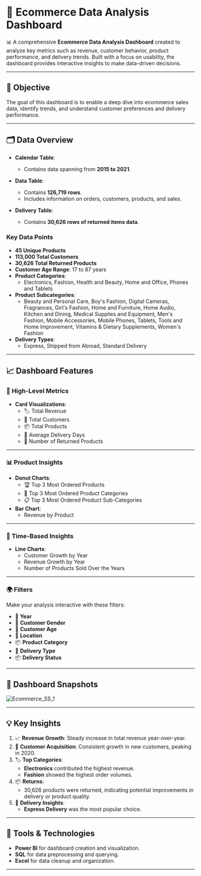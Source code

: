 # 🛒 Ecommerce Data Analysis Dashboard  

📊 A comprehensive **Ecommerce Data Analysis Dashboard** created to analyze key metrics such as revenue, customer behavior, product performance, and delivery trends. Built with a focus on usability, the dashboard provides interactive insights to make data-driven decisions.  

---

## 🎯 Objective  
The goal of this dashboard is to enable a deep dive into ecommerce sales data, identify trends, and understand customer preferences and delivery performance.  

---

## 🗂️ Data Overview  

- **Calendar Table**:  
  - Contains data spanning from **2015 to 2021**.  

- **Data Table**:  
  - Contains **126,719 rows**.  
  - Includes information on orders, customers, products, and sales.  

- **Delivery Table**:  
  - Contains **30,626 rows of returned items data**.  

### Key Data Points  
- **45 Unique Products**  
- **113,000 Total Customers**  
- **30,626 Total Returned Products**  
- **Customer Age Range**: 17 to 87 years  
- **Product Categories**:  
  - Electronics, Fashion, Health and Beauty, Home and Office, Phones and Tablets  
- **Product Subcategories**:  
  - Beauty and Personal Care, Boy's Fashion, Digital Cameras, Fragrances, Girl's Fashion, Home and Furniture, Home Audio, Kitchen and Dining, Medical Supplies and Equipment, Men's Fashion, Mobile Accessories, Mobile Phones, Tablets, Tools and Home Improvement, Vitamins & Dietary Supplements, Women's Fashion  
- **Delivery Types**:  
  - Express, Shipped from Abroad, Standard Delivery  

---

## 📈 Dashboard Features  

### 🌟 **High-Level Metrics**  
- **Card Visualizations**:  
  - 🏷️ Total Revenue  
  - 👥 Total Customers  
  - 📦 Total Products  
  - 📅 Average Delivery Days  
  - 🔄 Number of Returned Products  

---

### 📊 **Product Insights**  
- **Donut Charts**:  
  - 🏆 Top 3 Most Ordered Products  
  - 📂 Top 3 Most Ordered Product Categories  
  - 📋 Top 3 Most Ordered Product Sub-Categories  
- **Bar Chart**:  
  - Revenue by Product  

---

### 📆 **Time-Based Insights**  
- **Line Charts**:  
  - Customer Growth by Year  
  - Revenue Growth by Year  
  - Number of Products Sold Over the Years  

---

### 🌍 **Filters**  
Make your analysis interactive with these filters:  
- 📅 **Year**  
- 👤 **Customer Gender**  
- 🎂 **Customer Age**  
- 📍 **Location**  
- 📦 **Product Category**  
- 🚚 **Delivery Type**  
- 📦 **Delivery Status**  

---

## 📸 Dashboard Snapshots  
![Ecommerce_SS_1](https://github.com/user-attachments/assets/d09a7573-32a4-43c4-9ba4-9caf40d0dba6)


---

## 💡 Key Insights  
1. 📈 **Revenue Growth**: Steady increase in total revenue year-over-year.  
2. 👥 **Customer Acquisition**: Consistent growth in new customers, peaking in 2020.  
3. 🏷️ **Top Categories**:  
   - **Electronics** contributed the highest revenue.  
   - **Fashion** showed the highest order volumes.  
4. 📦 **Returns**:  
   - 30,626 products were returned, indicating potential improvements in delivery or product quality.  
5. 🚚 **Delivery Insights**:  
   - **Express Delivery** was the most popular choice.  

---

## 🚀 Tools & Technologies  
- **Power BI** for dashboard creation and visualization.  
- **SQL** for data preprocessing and querying.  
- **Excel** for data cleanup and organization.  

---


